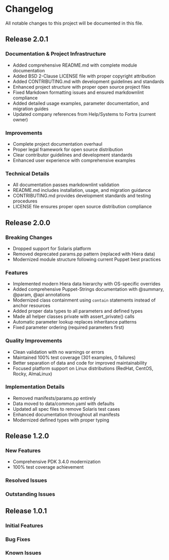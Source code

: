# Changelog

All notable changes to this project will be documented in this file.

## Release 2.0.1

### Documentation & Project Infrastructure

- Added comprehensive README.md with complete module documentation
- Added BSD 2-Clause LICENSE file with proper copyright attribution
- Added CONTRIBUTING.md with development guidelines and standards
- Enhanced project structure with proper open source project files
- Fixed Markdown formatting issues and ensured markdownlint compliance
- Added detailed usage examples, parameter documentation, and migration guides
- Updated company references from Help/Systems to Fortra (current owner)

### Improvements

- Complete project documentation overhaul
- Proper legal framework for open source distribution
- Clear contributor guidelines and development standards
- Enhanced user experience with comprehensive examples

### Technical Details

- All documentation passes markdownlint validation
- README.md includes installation, usage, and migration guidance
- CONTRIBUTING.md provides development standards and testing procedures
- LICENSE file ensures proper open source distribution compliance

## Release 2.0.0

### Breaking Changes

- Dropped support for Solaris platform
- Removed deprecated params.pp pattern (replaced with Hiera data)
- Modernized module structure following current Puppet best practices

### Features

- Implemented modern Hiera data hierarchy with OS-specific overrides
- Added comprehensive Puppet-Strings documentation with @summary, @param, @api annotations
- Modernized class containment using `contain` statements instead of anchor resources
- Added proper data types to all parameters and defined types
- Made all helper classes private with assert_private() calls
- Automatic parameter lookup replaces inheritance patterns
- Fixed parameter ordering (required parameters first)

### Quality Improvements

- Clean validation with no warnings or errors
- Maintained 100% test coverage (301 examples, 0 failures)
- Better separation of data and code for improved maintainability
- Focused platform support on Linux distributions (RedHat, CentOS, Rocky, AlmaLinux)

### Implementation Details

- Removed manifests/params.pp entirely
- Data moved to data/common.yaml with defaults
- Updated all spec files to remove Solaris test cases
- Enhanced documentation throughout all manifests
- Modernized defined types with proper typing

## Release 1.2.0

### New Features

- Comprehensive PDK 3.4.0 modernization
- 100% test coverage achievement

### Resolved Issues

### Outstanding Issues

## Release 1.0.1

### Initial Features

### Bug Fixes

### Known Issues
